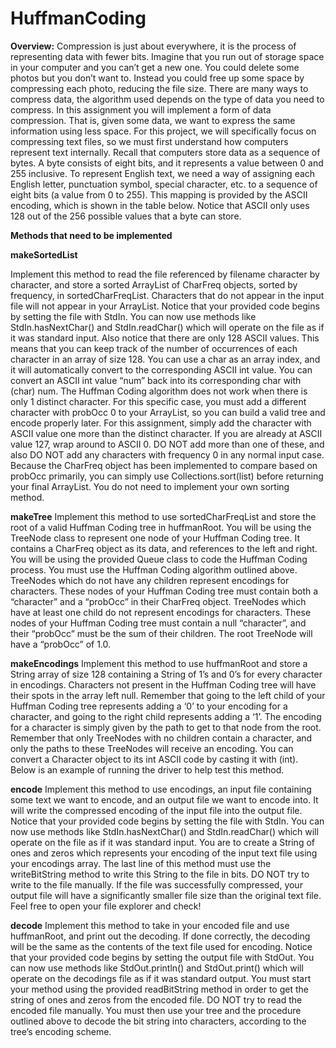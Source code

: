 # HuffmanCoding

**Overview:**
Compression is just about everywhere, it is the process of representing data with fewer bits. Imagine that you run out of storage space in your computer and you can’t get a new one. You could delete some photos but you don’t want to. Instead you could free up some space by compressing each photo, reducing the file size. There are many ways to compress data, the algorithm used depends on the type of data you need to compress.
In this assignment you will implement a form of data compression. That is, given some data, we want to express the same information using less space. For this project, we will specifically focus on compressing text files, so we must first understand how computers represent text internally.
Recall that computers store data as a sequence of bytes. A byte consists of eight bits, and it represents a value between 0 and 255 inclusive. To represent English text, we need a way of assigning each English letter, punctuation symbol, special character, etc. to a sequence of eight bits (a value from 0 to 255). This mapping is provided by the ASCII encoding, which is shown in the table below. Notice that ASCII only uses 128 out of the 256 possible values that a byte can store.

**Methods that need to be implemented**

**makeSortedList**

Implement this method to read the file referenced by filename character by character, and store a sorted ArrayList of CharFreq objects, sorted by frequency, in sortedCharFreqList. Characters that do not appear in the input file will not appear in your ArrayList.
Notice that your provided code begins by setting the file with StdIn. You can now use methods like StdIn.hasNextChar() and StdIn.readChar() which will operate on the file as if it was standard input. 
Also notice that there are only 128 ASCII values. This means that you can keep track of the number of occurrences of each character in an array of size 128. You can use a char as an array index, and it will automatically convert to the corresponding ASCII int value. You can convert an ASCII int value “num” back into its corresponding char with (char) num.
The Huffman Coding algorithm does not work when there is only 1 distinct character. For this specific case, you must add a different character with probOcc 0 to your ArrayList, so you can build a valid tree and encode properly later. For this assignment, simply add the character with ASCII value one more than the distinct character. If you are already at ASCII value 127, wrap around to ASCII 0. DO NOT add more than one of these, and also DO NOT add any characters with frequency 0 in any normal input case. 
Because the CharFreq object has been implemented to compare based on probOcc primarily, you can simply use Collections.sort(list) before returning your final ArrayList. You do not need to implement your own sorting method.

**makeTree**
Implement this method to use sortedCharFreqList and store the root of a valid Huffman Coding tree in huffmanRoot.
You will be using the TreeNode class to represent one node of your Huffman Coding tree. It contains a CharFreq object as its data, and references to the left and right.
You will be using the provided Queue class to code the Huffman Coding process. You must use the Huffman Coding algorithm outlined above. 
TreeNodes which do not have any children represent encodings for characters. These nodes of your Huffman Coding tree must contain both a “character” and a “probOcc” in their CharFreq object. 
TreeNodes which have at least one child do not represent encodings for characters. These nodes of your Huffman Coding tree must contain a null “character”, and their “probOcc” must be the sum of their children. The root TreeNode will have a “probOcc” of 1.0.

**makeEncodings**
Implement this method to use huffmanRoot and store a String array of size 128 containing a String of 1’s and 0’s for every character in encodings. Characters not present in the Huffman Coding tree will have their spots in the array left null.
Remember that going to the left child of your Huffman Coding tree represents adding a ‘0’ to your encoding for a character, and going to the right child represents adding a ‘1’. The encoding for a character is simply given by the path to get to that node from the root.
Remember that only TreeNodes with no children contain a character, and only the paths to these TreeNodes will receive an encoding. 
You can convert a Character object to its int ASCII code by casting it with (int).
Below is an example of running the driver to help test this method.

**encode**
Implement this method to use encodings, an input file containing some text we want to encode, and an output file we want to encode into. It will write the compressed encoding of the input file into the output file.
Notice that your provided code begins by setting the file with StdIn. You can now use methods like StdIn.hasNextChar() and StdIn.readChar() which will operate on the file as if it was standard input.
You are to create a String of ones and zeros which represents your encoding of the input text file using your encodings array. The last line of this method must use the writeBitString method to write this String to the file in bits. DO NOT try to write to the file manually.
If the file was successfully compressed, your output file will have a significantly smaller file size than the original text file. Feel free to open your file explorer and check!

**decode**
Implement this method to take in your encoded file and use huffmanRoot, and print out the decoding. If done correctly, the decoding will be the same as the contents of the text file used for encoding.
Notice that your provided code begins by setting the output file with StdOut. You can now use methods like StdOut.println() and StdOut.print() which will operate on the decodings file as if it was standard output.
You must start your method using the provided readBitString method in order to get the string of ones and zeros from the encoded file. DO NOT try to read the encoded file manually.
You must then use your tree and the procedure outlined above to decode the bit string into characters, according to the tree’s encoding scheme. 

